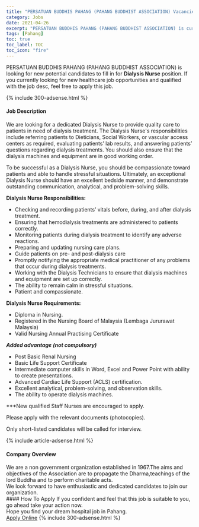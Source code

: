 ```yaml
---
title: "PERSATUAN BUDDHIS PAHANG (PAHANG BUDDHIST ASSOCIATION) Vacancies Dialysis Nurse" 
category: Jobs 
date: 2021-04-26 
excerpt: "PERSATUAN BUDDHIS PAHANG (PAHANG BUDDHIST ASSOCIATION) is currently looking for suitable person to fill in the Dialysis Nurse which positioned at Pahang" 
tags: [Pahang] 
toc: true 
toc_label: TOC 
toc_icon: "fire" 
--- 
```


<p>PERSATUAN BUDDHIS PAHANG (PAHANG BUDDHIST ASSOCIATION) is looking for new potential candidates to fill in for <b>Dialysis Nurse</b> position. If you currently looking for new healthcare job opportunities and qualified with the job desc, feel free to apply this job.
</p>{% include 300-adsense.html %} 
<div><div><h4>Job Description</h4></div><div><div><span><div><p>We are looking for a dedicated Dialysis Nurse to provide quality care to patients in need of dialysis treatment. The Dialysis Nurse's responsibilities include referring patients to Dieticians, Social Workers, or vascular access centers as required, evaluating patients&#8217; lab results, and answering patients&#8217; questions regarding dialysis treatments. You should also ensure that the dialysis machines and equipment are in good working order.</p><p>To be successful as a Dialysis Nurse, you should be compassionate toward patients and able to handle stressful situations. Ultimately, an exceptional Dialysis Nurse should have an excellent bedside manner, and demonstrate outstanding communication, analytical, and problem-solving skills.</p><p><strong>Dialysis Nurse Responsibilities:</strong></p><ul><li>Checking and recording patients&#8217; vitals before, during, and after dialysis treatment.</li><li>Ensuring that hemodialysis treatments are administered to patients correctly.</li><li>Monitoring patients during dialysis treatment to identify any adverse reactions.</li><li>Preparing and updating nursing care plans.</li><li><span>Guide patients on pre- and post-dialysis care</span></li><li>Promptly notifying the appropriate medical practitioner of any problems that occur during dialysis treatments.</li><li>Working with the Dialysis Technicians to ensure that dialysis machines and equipment are set up correctly.</li><li>The ability to remain calm in stressful situations.</li><li>Patient and compassionate.</li></ul><p><strong>Dialysis Nurse Requirements:</strong></p><ul><li>Diploma in Nursing.</li><li>Registered in the Nursing Board of Malaysia (Lembaga Jururawat Malaysia)</li><li>Valid Nursing Annual Practising Certificate</li></ul><p><strong><em>Added advantage (not compulsory)</em></strong></p><ul><li>Post Basic Renal Nursing</li><li>Basic Life Support Certificate</li><li>Intermediate computer skills in Word, Excel and Power Point with ability to create presentations.</li><li>Advanced Cardiac Life Support (ACLS) certification.</li><li>Excellent analytical, problem-solving, and observation skills.</li><li>The ability to operate dialysis machines.</li></ul><p>***New qualified Staff Nurses are encouraged to apply.</p><p>Please apply with the relevant documents (photocopies).</p><p>Only short-listed candidates will be called for interview.</p></div></span></div></div></div> 
{% include article-adsense.html %} 
<div><div><h4>Company Overview</h4></div><div><div><span><div><div>We are a non government organization established in 1967.The aims and objectives of the Association are to propagate the Dharma,teachings of the lord Buddha and to perform charitable acts.&#160;</div>
<div>We look forward to have enthusiastic and dedicated candidates to join our organization.</div></div></span></div></div></div> 
#### How To Apply 
If you confident and feel that this job is suitable to you, go ahead take your action now. <br/> 
Hope you find your dream hospital job in Pahang. <br/> 
<a href="https://www.jobstreet.com.my/en/job/dialysis-nurse-4539726?jobId=jobstreet-my-job-4539726" class="btn btn--warning" target="_blank" rel="nofollow noopenner">Apply Online</a> 
{% include 300-adsense.html %} 